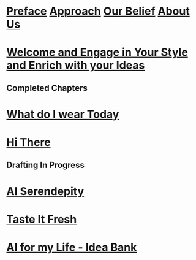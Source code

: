 # [Preface](preface.md)  [Approach](approach.md) [Our Belief](ourbelief.md)  [About Us](aboutus.md)  
# [Welcome and Engage in Your Style and Enrich with your Ideas](engage.md)

## Completed Chapters
# [What do I wear Today](sample_chapter.md)
# [Hi There](connectmetomyfriends.md)

## Drafting In Progress
# [AI Serendepity](aiserendipity.md)  
# [Taste It Fresh](tasteitfresh.md)

# [AI for my Life - Idea Bank](inspiration.md)  
